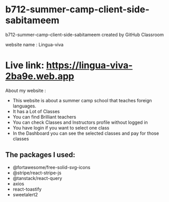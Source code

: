 # b712-summer-camp-client-side-sabitameem
b712-summer-camp-client-side-sabitameem created by GitHub Classroom

website name : Lingua-viva

# Live link: https://lingua-viva-2ba9e.web.app

About my website : 
* This website is about a summer camp school that teaches foreign languages.
* It has a Lot of Classes
* You can find Brilliant teachers
* You can check Classes and Instructors profile without logged in
* You have login if you want to select one class
* In the Dashboard you can see the selected classes and pay for those classes


## The packages I used: 
* @fortawesome/free-solid-svg-icons
* @stripe/react-stripe-js
* @tanstack/react-query
* axios
* react-toastify
* sweetalert2


